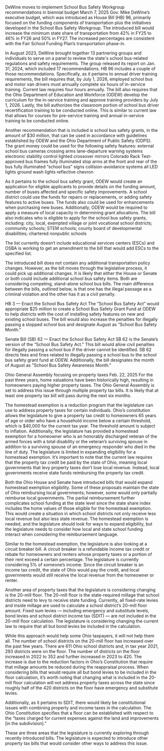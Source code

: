 DeWine moves to implement School Bus Safety Workgroup recommendations in biennial budget
March 7, 2025
Gov. Mike DeWine’s executive budget, which was introduced as House Bill (HB) 96, primarily focused on the funding components of transportation plus the initiatives developed in the School Bus Safety Workgroup. The introduced bill would increase the minimum state share of transportation from 42% in FY25 to 46% in FY26 and 50% in FY27. The increased percentages are consistent with the Fair School Funding Plan’s transportation phase-in.

In August 2023, DeWine brought together 13 partnering groups and individuals to serve on a panel to review the state's school bus-related regulations and safety requirements. The group released its report on Jan. 31, 2024, which included 17 recommendations. HB 96 includes a couple of those recommendations. Specifically, as it pertains to annual driver training requirements, the bill requires that, by July 1, 2026, employed school bus and motor van drivers must annually complete six hours of in-service training. Current law requires four hours annually. The bill also requires that the Ohio Department of Education and Workforce (ODEW) develop the curriculum for the in-service training and approve training providers by July 1, 2026. Lastly, the bill authorizes the classroom portion of school bus driver recertification training to be conducted online. This is similar to current law that allows for courses for pre-service training and annual in-service training to be conducted online.

Another recommendation that is included is school bus safety grants, in the amount of $30 million, that can be used in accordance with guidelines established by ODEW and the Ohio Department of Public Safety (ODPS). The grant money could be used for the following safety features:
external school bus cameras
crossing arms
lane-departure warning systems
electronic stability control
lighted crossover mirrors
Colorado Rack Test-approved bus frames
fully illuminated stop arms at the front and rear of the bus
fully illuminated “school bus” signs
collision-avoidance systems
all LED lights
ground wash lights
reflective chevron

As it pertains to the school bus safety grant, ODEW would create an application for eligible applicants to provide details on the funding amount, number of buses affected and specific safety improvements. A school district could use the funds for repairs or replacements, or adding safety features to active buses. The funds also could be used for enhancements when purchasing new buses. Additionally, ODEW would be required to apply a measure of local capacity in determining grant allocations. The bill also indicates who is eligible to apply for the school bus safety grants, including:
city, local, exempted village or joint vocational school districts;
community schools;
STEM schools;
county board of developmental disabilities;
chartered nonpublic schools

The list currently doesn’t include educational services centers (ESCs) and OSBA is working to get an amendment to the bill that would add ESCs to the specified list.

The introduced bill does not contain any additional transportation policy changes. However, as the bill moves through the legislative process, it could pick up additional changes. It is likely that either the House or Senate or both could include additional school bus safety items. Both are considering competing, stand-alone school bus bills. The main difference between the bills, outlined below, is that one has the illegal passage as a criminal violation and the other has it as a civil penalty.

HB 3 — Enact the School Bus Safety Act
The “School Bus Safety Act” would appropriate $25 million to create a School Bus Safety Grant Fund at ODEW to help districts with the cost of installing safety features on new and existing school buses. The bill would also increase the penalties for illegally passing a stopped school bus and designate August as “School Bus Safety Month.” 

Senate Bill (SB) 62 — Enact the School Bus Safety Act
SB 62 is the Senate’s version of the “School Bus Safety Act.” This bill would allow civil penalties for illegally passing a school bus if the driver cannot be identified. SB 62 directs fees and fines related to illegally passing a school bus to the school bus safety grant fund at ODEW. Additionally, the bill designates the month of August as "School Bus Safety Awareness Month."

Ohio General Assembly focusing on property taxes
Feb. 22, 2025
For the past three years, home valuations have been historically high, resulting in homeowners paying higher property taxes. The Ohio General Assembly is set to address this issue through multiple property tax bills. It is likely that at least one property tax bill will pass during the next six months.

The homestead exemption is a reduction program that the legislature can use to address property taxes for certain individuals. Ohio’s constitution allows the legislature to give a property tax credit to homeowners 65 years of age or older who have a household income below a certain threshold, which is $40,000 for the current tax year. The threshold amount is subject to inflation. Additionally, the legislature has provided a homestead exemption for a homeowner who is an honorably discharged veteran of the armed forces with a total disability or the veteran’s surviving spouse in addition to a surviving spouse of an emergency responder who died in the line of duty. The legislature is limited in expanding eligibility for a homestead exemption. It’s important to note that the current law requires that the property tax credit be paid by the state of Ohio, meaning local governments that levy property taxes don’t lose local revenue. Instead, local governments receive state funds reimbursing the property tax credit.

Both the Ohio House and Senate have introduced bills that would expand homestead exemption eligibility. Some of these proposals maintain the state of Ohio reimbursing local governments; however, some would only partially reimburse local governments. The partial reimbursement further complicates school funding at the state level since the state share index includes the home values of those eligible for the homestead exemption. This would create a situation in which school districts not only receive less local revenue but also less state revenue. The homestead exemption is needed, and the legislature should look for ways to expand eligibility, but the legislature needs to consider how local and state school funding interact when considering the reimbursement language.

Similar to the homestead exemption, the legislature is also looking at a circuit breaker bill. A circuit breaker is a refundable income tax credit or rebate for homeowners and renters whose property taxes or a portion of their rent exceed a certain percentage. The legislature is currently considering 5% of someone’s income. Since the circuit breaker is an income tax credit, the state of Ohio would pay the credit, and local governments would still receive the local revenue from the homeowner or renter.

Another area of property taxes that the legislature is considering changing is the 20-mill floor. The 20-mill floor is the state-required millage that school districts need to levy to receive state funding. Currently, all fixed-rate levies and inside millage are used to calculate a school district’s 20-mill floor amount. Fixed sum levies — including emergency and substitute levels, bond levies and school district income tax (SDIT) — are not included in the 20-mill floor calculation. The legislature is considering changing the current law to require that all but bond levies be included in the calculation.

While this approach would help some Ohio taxpayers, it will not help them all. The number of school districts on the 20-mill floor has increased over the past few years. There are 611 Ohio school districts and, in tax year 2021, 293 districts were on the floor. The number of districts on the floor increased in 2022 to 352 and further increased in 2023 to 420. The increase is due to the reduction factors in Ohio’s Constitution that require that millage amounts be reduced during the reappraisal process. When considering bills that would require all but bond levies to be included in the floor calculation, it’s worth noting that changing what is included in the 20-mill floor calculation will not address property taxes across the state since roughly half of the 420 districts on the floor have emergency and substitute levies.

Additionally, as it pertains to SDIT, there would likely be constitutional issues with combining property and income taxes in the calculation. The Ohio Constitution specifies that a floor can be established with respect to the “taxes charged for current expenses against the land and improvements [in the subdivision].”

These are three areas that the legislature is currently exploring through recently introduced bills. The legislature is expected to introduce other property tax bills that would consider other ways to address this issue.

